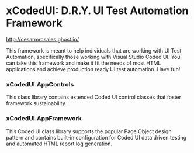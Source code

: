# xCodedUI: D.R.Y. UI Test Automation Framework
http://cesarmrosales.ghost.io/

This framework is meant to help individuals that are working with UI Test Automation, specifically those working with Visual Studio Coded UI. You can take this framework and make it fit the needs of most HTML applications and achieve production ready UI test automation. Have fun!


### xCodedUI.AppControls
This class library contains extended Coded UI control classes that foster framework sustainability.

### xCodedUI.AppFramework
This Coded UI class library supports the popular Page Object design pattern and contains built-in configuration for Coded UI data driven testing and automated HTML report log generation. 
